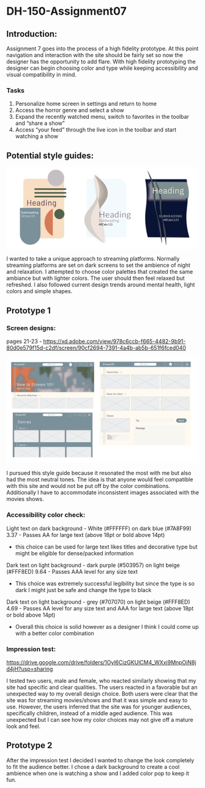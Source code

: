 # DH-150-Assignment07

## Introduction:
Assignment 7 goes into the process of a high fidelity prototype. At this point navigation and interaction with the site should be fairly set so now the designer has the opportunity to add flare. With high fidelity prototyping the designer can begin choosing color and type while keeping accessibility and visual compatibility in mind. 

### Tasks
1. Personalize home screen in settings and return to home
2. Access the horror genre and select a show
3. Expand the recently watched menu, switch to favorites in the toolbar and “share a show”
4. Access “your feed” through the live icon in the toolbar and start watching a show

## Potential style guides:

<img src="styleguide-01.png">

I wanted to take a unique approach to streaming platforms. Normally streaming platforms are set on dark screens to set the ambience of night and relaxation. I attempted to choose color palettes that created the same ambiance but with lighter colors. The user should then feel relaxed but refreshed. I also followed current design trends around mental health, light colors and simple shapes. 

## Prototype 1
### Screen designs:
pages 21-23 -
https://xd.adobe.com/view/978c6ccb-f665-4482-9b91-80d0e579f15d-c2df/screen/90cf2694-7391-4a4b-ab5b-651f6fced040

<img src="design-proto1-02.png">

I pursued this style guide because it resonated the most with me but also had the most neutral tones. The idea is that anyone would feel compatible with this site and would not be put off by the color combinations. Additionally I have to accommodate inconsistent images associated with the movies shows. 

### Accessibility color check:
Light text on dark background - White (#FFFFFF) on dark blue (#7A8F99)
3.37 - Passes AA for large text (above 18pt or bold above 14pt)
- this choice can be used for large text likes titles and decorative type but might be eligible for dense/packed information

Dark text on light background - dark purple (#503957) on light beige (#FFF8ED)
9.64 - Passes AAA level for any size text
- This choice was extremely successful legibility but since the type is so dark I might just be safe and change the type to black

Dark text on light background - grey (#707070) on light beige (#FFF8ED)
4.69 - Passes AA level for any size text and AAA for large text (above 18pt or bold above 14pt)
- Overall this choice is solid however as a designer I think I could come up with a better color combination

### Impression test:
https://drive.google.com/drive/folders/1Oyl6CizGKUlCM4_WXxi9MnpOiN8jd4jH?usp=sharing

I tested two users, male and female, who reacted similarly showing that my site had specific and clear qualities. The users reacted in a favorable but an unexpected way to my overall design choice. Both users were clear that the site was for streaming movies/shows and that it was simple and easy to use. However, the users inferred that the site was for younger audiences, specifically children, instead of a middle aged audience. This was unexpected but I can see how my color choices may not give off a mature look and feel. 

## Prototype 2

After the impression test I decided I wanted to change the look completely to fit the audience better. I chose a dark background to create a cool ambience when one is watching a show and I added color pop to keep it fun.
